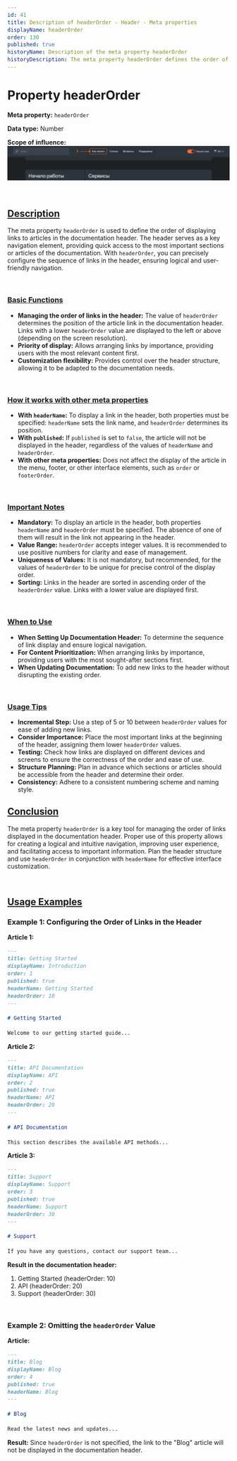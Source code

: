 ```yaml
---
id: 41
title: Description of headerOrder - Header - Meta properties
displayName: headerOrder
order: 130
published: true
historyName: Description of the meta property headerOrder
historyDescription: The meta property headerOrder defines the order of displaying links in the documentation header, improving navigation and access to important sections.
---
```


# Property headerOrder

**Meta property:** `headerOrder`

**Data type:** Number

**Scope of influence:**
![Property influence](https://raw.githubusercontent.com/SolarSpaceTech/product-documentation-content/refs/heads/main/ru/documentation/markdown/images/header-order.png)

<br/>

## [Description](description)

The meta property `headerOrder` is used to define the order of displaying links to articles in the documentation header. The header serves as a key
navigation element, providing quick access to the most important sections or articles of the documentation.
With `headerOrder`, you can precisely configure the sequence of links in the header, ensuring logical and user-friendly navigation.

<br/>

### [Basic Functions](basic-functions)

- **Managing the order of links in the header:** The value of `headerOrder` determines the position of the article link in the documentation header.
  Links with a lower `headerOrder` value are displayed to the left or above (depending on the screen resolution).
- **Priority of display:** Allows arranging links by importance, providing users with the most relevant content first.
- **Customization flexibility:** Provides control over the header structure, allowing it to be adapted to the documentation needs.

<br/>

### [How it works with other meta properties](with-other-properties)

- **With `headerName`:** To display a link in the header, both properties must be specified: `headerName` sets the link name, and `headerOrder` determines its position.
- **With `published`:** If `published` is set to `false`, the article will not be displayed in the header, regardless of the values of `headerName` and `headerOrder`.
- **With other meta properties:** Does not affect the display of the article in the menu, footer, or other interface elements, such as `order` or `footerOrder`.

<br/>

### [Important Notes](notes)

- **Mandatory:** To display an article in the header, both properties `headerName` and `headerOrder` must be specified. The absence of one of them will result in the link not appearing in the header.
- **Value Range:** `headerOrder` accepts integer values. It is recommended to use positive numbers for clarity and ease of management.
- **Uniqueness of Values:** It is not mandatory, but recommended, for the values of `headerOrder` to be unique for precise control of the display order.
- **Sorting:** Links in the header are sorted in ascending order of the `headerOrder` value. Links with a lower value are displayed first.

<br/>

### [When to Use](when-to-use)

- **When Setting Up Documentation Header:** To determine the sequence of link display and ensure logical navigation.
- **For Content Prioritization:** When arranging links by importance, providing users with the most sought-after sections first.
- **When Updating Documentation:** To add new links to the header without disrupting the existing order.

<br/>

### [Usage Tips](advice)

- **Incremental Step:** Use a step of 5 or 10 between `headerOrder` values for ease of adding new links.
- **Consider Importance:** Place the most important links at the beginning of the header, assigning them lower `headerOrder` values.
- **Testing:** Check how links are displayed on different devices and screens to ensure the correctness of the order and ease of use.
- **Structure Planning:** Plan in advance which sections or articles should be accessible from the header and determine their order.
- **Consistency:** Adhere to a consistent numbering scheme and naming style.

## [Conclusion](conclusion)

The meta property `headerOrder` is a key tool for managing the order of links displayed in the documentation header.
Proper use of this property allows for creating a logical and intuitive navigation, improving user experience, and facilitating access to important information. Plan the header structure and use `headerOrder` in conjunction with `headerName` for effective interface customization.

<br/>

## [Usage Examples](examples)

### Example 1: Configuring the Order of Links in the Header

**Article 1:**

```md
---
title: Getting Started
displayName: Introduction
order: 1
published: true
headerName: Getting Started
headerOrder: 10
---

# Getting Started

Welcome to our getting started guide...
```

**Article 2:**

```md
---
title: API Documentation
displayName: API
order: 2
published: true
headerName: API
headerOrder: 20
---

# API Documentation

This section describes the available API methods...
```

**Article 3:**

```md
---
title: Support
displayName: Support
order: 3
published: true
headerName: Support
headerOrder: 30
---

# Support

If you have any questions, contact our support team...
```

**Result in the documentation header:**

1. Getting Started (headerOrder: 10)
2. API (headerOrder: 20)
3. Support (headerOrder: 30)

<br/>

### Example 2: Omitting the `headerOrder` Value

**Article:**

```md
---
title: Blog
displayName: Blog
order: 4
published: true
headerName: Blog
---

# Blog

Read the latest news and updates...
```

**Result:** Since `headerOrder` is not specified, the link to the "Blog" article will not be displayed in the documentation header.
